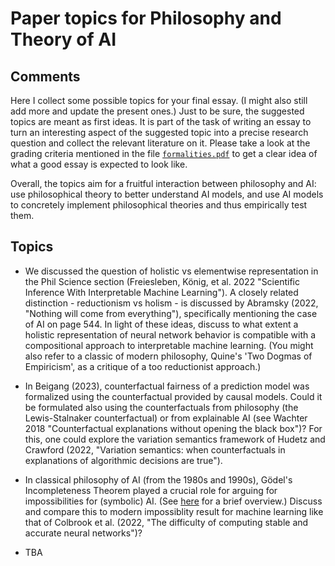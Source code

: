# Paper topics for Philosophy and Theory of AI

## Comments

Here I collect some possible topics for your final essay. (I might also still add more and update the present ones.) Just to be sure, the suggested topics are meant as first ideas. It is part of the task of writing an essay to turn an interesting aspect of the suggested topic into a precise research question and collect the relevant literature on it. Please take a look at the grading criteria mentioned in the file [`formalities.pdf`](formalities.pdf) to get a clear idea of what a good essay is expected to look like. 

Overall, the topics aim for a fruitful interaction between philosophy and AI: use philosophical theory to better understand AI models, and use AI models to concretely implement philosophical theories and thus empirically test them.

## Topics

* We discussed the question of holistic vs elementwise representation in the Phil Science section (Freiesleben, König, et al. 2022 "Scientific Inference With Interpretable Machine Learning"). A closely related distinction - reductionism vs holism - is discussed by Abramsky (2022,  "Nothing will come from everything"), specifically mentioning the case of AI on page 544. In light of these ideas, discuss to what extent a holistic representation of neural network behavior is compatible with a compositional approach to interpretable machine learning. (You might also refer to a classic of modern philosophy, Quine's 'Two Dogmas of Empiricism', as a critique of a too reductionist approach.)

* In Beigang (2023), counterfactual fairness of a prediction model was formalized using the counterfactual provided by causal models. Could it be formulated also using the counterfactuals from philosophy (the Lewis-Stalnaker counterfactual) or from explainable AI (see Wachter 2018 "Counterfactual explanations without opening the black box")? For this, one could explore the variation semantics framework of Hudetz and Crawford (2022, "Variation semantics: when counterfactuals in explanations of algorithmic decisions are true").

* In classical philosophy of AI (from the 1980s and 1990s), Gödel's Incompleteness Theorem played a crucial role for arguing for impossibilities for (symbolic) AI. (See [here](https://plato.stanford.edu/entries/artificial-intelligence/#GodeArguAgaiStroAI) for a brief overview.) Discuss and compare this to modern impossiblity result for machine learning like that of Colbrook et al. (2022, "The difficulty of computing stable and accurate neural networks")?

* TBA

